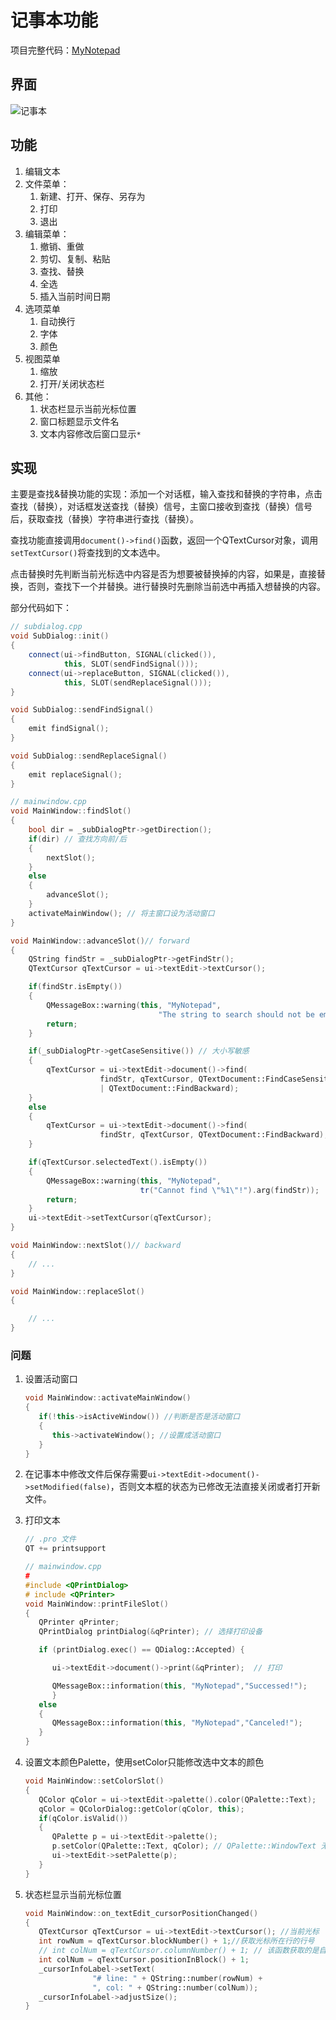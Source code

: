 # 记事本功能

项目完整代码：[MyNotepad](https://github.com/ww1820/QtDemo/tree/main/MyNotepad)

## 界面

![记事本](https://blog-1312962011.cos.ap-nanjing.myqcloud.com/imgs/20230531122139.png)

## 功能

1. 编辑文本
2. 文件菜单：
   1. 新建、打开、保存、另存为
   2. 打印
   3. 退出
3. 编辑菜单：
   1. 撤销、重做
   2. 剪切、复制、粘贴
   3. 查找、替换
   4. 全选
   5. 插入当前时间日期
4. 选项菜单
   1. 自动换行
   2. 字体
   3. 颜色
5. 视图菜单
   1. 缩放
   2. 打开/关闭状态栏
6. 其他：
   1. 状态栏显示当前光标位置
   2. 窗口标题显示文件名
   3. 文本内容修改后窗口显示`*`

## 实现

主要是查找&替换功能的实现：添加一个对话框，输入查找和替换的字符串，点击查找（替换），对话框发送查找（替换）信号，主窗口接收到查找（替换）信号后，获取查找（替换）字符串进行查找（替换）。

查找功能直接调用`document()->find()`函数，返回一个QTextCursor对象，调用`setTextCursor()`将查找到的文本选中。

点击替换时先判断当前光标选中内容是否为想要被替换掉的内容，如果是，直接替换，否则，查找下一个并替换。进行替换时先删除当前选中再插入想替换的内容。

部分代码如下：

```c++
// subdialog.cpp
void SubDialog::init()
{
    connect(ui->findButton, SIGNAL(clicked()),
            this, SLOT(sendFindSignal()));
    connect(ui->replaceButton, SIGNAL(clicked()),
            this, SLOT(sendReplaceSignal()));
}

void SubDialog::sendFindSignal()
{
    emit findSignal();
}

void SubDialog::sendReplaceSignal()
{
    emit replaceSignal();
}

// mainwindow.cpp
void MainWindow::findSlot()
{
    bool dir = _subDialogPtr->getDirection();
    if(dir) // 查找方向前/后
    {
        nextSlot();
    }
    else
    {
        advanceSlot();
    }
    activateMainWindow(); // 将主窗口设为活动窗口
}

void MainWindow::advanceSlot()// forward
{
    QString findStr = _subDialogPtr->getFindStr();
    QTextCursor qTextCursor = ui->textEdit->textCursor();

    if(findStr.isEmpty())
    {
        QMessageBox::warning(this, "MyNotepad",
                                 "The string to search should not be empty!");
        return;
    }

    if(_subDialogPtr->getCaseSensitive()) // 大小写敏感
    {
        qTextCursor = ui->textEdit->document()->find(
                    findStr, qTextCursor, QTextDocument::FindCaseSensitively
                    | QTextDocument::FindBackward);
    }
    else
    {
        qTextCursor = ui->textEdit->document()->find(
                    findStr, qTextCursor, QTextDocument::FindBackward);
    }

    if(qTextCursor.selectedText().isEmpty())
    {
        QMessageBox::warning(this, "MyNotepad",
                             tr("Cannot find \"%1\"!").arg(findStr));
        return;
    }
    ui->textEdit->setTextCursor(qTextCursor);
}

void MainWindow::nextSlot()// backward
{
    // ...
}

void MainWindow::replaceSlot()
{

    // ...
}

```

### 问题

1. 设置活动窗口

   ```c++
   void MainWindow::activateMainWindow()
   {
      if(!this->isActiveWindow()) //判断是否是活动窗口
      {
         this->activateWindow(); //设置成活动窗口
      }
   }
   ```

2. 在记事本中修改文件后保存需要`ui->textEdit->document()->setModified(false)`，否则文本框的状态为已修改无法直接关闭或者打开新文件。
3. 打印文本

   ```c++
   // .pro 文件
   QT += printsupport

   // mainwindow.cpp
   #
   #include <QPrintDialog>
   # include <QPrinter>
   void MainWindow::printFileSlot()
   {
      QPrinter qPrinter;
      QPrintDialog printDialog(&qPrinter); // 选择打印设备

      if (printDialog.exec() == QDialog::Accepted) {

         ui->textEdit->document()->print(&qPrinter);  // 打印

         QMessageBox::information(this, "MyNotepad","Successed!");
         }
      else
      {
         QMessageBox::information(this, "MyNotepad","Canceled!");
      }
   }
   ```

4. 设置文本颜色Palette，使用setColor只能修改选中文本的颜色

   ```c++
   void MainWindow::setColorSlot()
   {
      QColor qColor = ui->textEdit->palette().color(QPalette::Text);
      qColor = QColorDialog::getColor(qColor, this);
      if(qColor.isValid())
      {
         QPalette p = ui->textEdit->palette();
         p.setColor(QPalette::Text, qColor); // QPalette::WindowText 无效
         ui->textEdit->setPalette(p);
      }
   }
   ```

5. 状态栏显示当前光标位置

   ```c++
   void MainWindow::on_textEdit_cursorPositionChanged()
   {
      QTextCursor qTextCursor = ui->textEdit->textCursor(); //当前光标
      int rowNum = qTextCursor.blockNumber() + 1;//获取光标所在行的行号
      // int colNum = qTextCursor.columnNumber() + 1; // 该函数获取的是自动换行后的列号
      int colNum = qTextCursor.positionInBlock() + 1;
      _cursorInfoLabel->setText(
                  "# line: " + QString::number(rowNum) +
                  ", col: " + QString::number(colNum));
      _cursorInfoLabel->adjustSize();
   }
   ```
